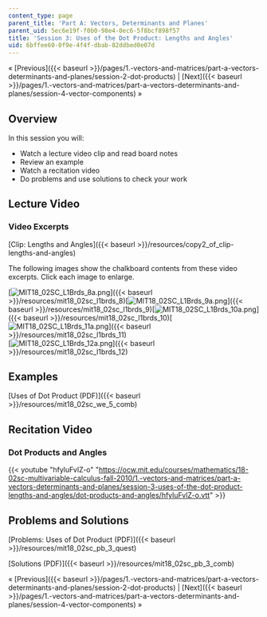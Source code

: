 ```yaml
---
content_type: page
parent_title: 'Part A: Vectors, Determinants and Planes'
parent_uid: 5ec6e19f-f0b0-98e4-0ec6-5f8bcf898f57
title: 'Session 3: Uses of the Dot Product: Lengths and Angles'
uid: 6bffee60-0f9e-4f4f-dbab-82ddbed0e07d
---
```


« [Previous]({{< baseurl >}}/pages/1.-vectors-and-matrices/part-a-vectors-determinants-and-planes/session-2-dot-products) | [Next]({{< baseurl >}}/pages/1.-vectors-and-matrices/part-a-vectors-determinants-and-planes/session-4-vector-components) »

Overview
--------

In this session you will:

*   Watch a lecture video clip and read board notes
*   Review an example
*   Watch a recitation video
*   Do problems and use solutions to check your work

Lecture Video
-------------

### Video Excerpts

[Clip: Lengths and Angles]({{< baseurl >}}/resources/copy2_of_clip-lengths-and-angles)

The following images show the chalkboard contents from these video excerpts. Click each image to enlarge.

[![MIT18_02SC_L1Brds_8a.png](BASEURL_PLACEHOLDER/resources/mit18_02sc_l1brds_8a)]({{< baseurl >}}/resources/mit18_02sc_l1brds_8)[![MIT18_02SC_L1Brds_9a.png](BASEURL_PLACEHOLDER/resources/mit18_02sc_l1brds_9a)]({{< baseurl >}}/resources/mit18_02sc_l1brds_9)[![MIT18_02SC_L1Brds_10a.png](BASEURL_PLACEHOLDER/resources/mit18_02sc_l1brds_10a)]({{< baseurl >}}/resources/mit18_02sc_l1brds_10)[![MIT18_02SC_L1Brds_11a.png](BASEURL_PLACEHOLDER/resources/mit18_02sc_l1brds_11a)]({{< baseurl >}}/resources/mit18_02sc_l1brds_11)  
[![MIT18_02SC_L1Brds_12a.png](BASEURL_PLACEHOLDER/resources/mit18_02sc_l1brds_12a)]({{< baseurl >}}/resources/mit18_02sc_l1brds_12)

Examples
--------

[Uses of Dot Product (PDF)]({{< baseurl >}}/resources/mit18_02sc_we_5_comb)

Recitation Video
----------------

### Dot Products and Angles

{{< youtube "hfyluFvlZ-o" "https://ocw.mit.edu/courses/mathematics/18-02sc-multivariable-calculus-fall-2010/1.-vectors-and-matrices/part-a-vectors-determinants-and-planes/session-3-uses-of-the-dot-product-lengths-and-angles/dot-products-and-angles/hfyluFvlZ-o.vtt" >}}

Problems and Solutions
----------------------

[Problems: Uses of Dot Product (PDF)]({{< baseurl >}}/resources/mit18_02sc_pb_3_quest)

[Solutions (PDF)]({{< baseurl >}}/resources/mit18_02sc_pb_3_comb)

« [Previous]({{< baseurl >}}/pages/1.-vectors-and-matrices/part-a-vectors-determinants-and-planes/session-2-dot-products) | [Next]({{< baseurl >}}/pages/1.-vectors-and-matrices/part-a-vectors-determinants-and-planes/session-4-vector-components) »